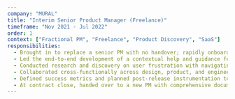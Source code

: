 ```yaml
---
company: "MURAL"
title: "Interim Senior Product Manager (Freelance)"
timeframe: "Nov 2021 - Jul 2022"
order: 1
context: ["Fractional PM", "Freelance", "Product Discovery", "SaaS"]
responsibilities:
  - Brought in to replace a senior PM with no handover; rapidly onboarded to understand the landscape, align with key teams, and start delivering value within the first sprint.
  - Led the end-to-end development of a contextual help and guidance feature in response to user activation gaps, delivering a validated prototype in under 3 months.
  - Conducted research and discovery on user frustration with navigating a complex visual collaboration platform, incorporating both quantitative and qualitative insights.
  - Collaborated cross-functionally across design, product, and engineering to scope, validate, and deliver a solution that aligned with existing platform architecture.
  - Defined success metrics and planned post-release instrumentation to track feature performance and inform future iterations.
  - At contract close, handed over to a new PM with comprehensive documentation, feature background, and onboarding sessions to ensure continuity and sustained impact.
---
```


